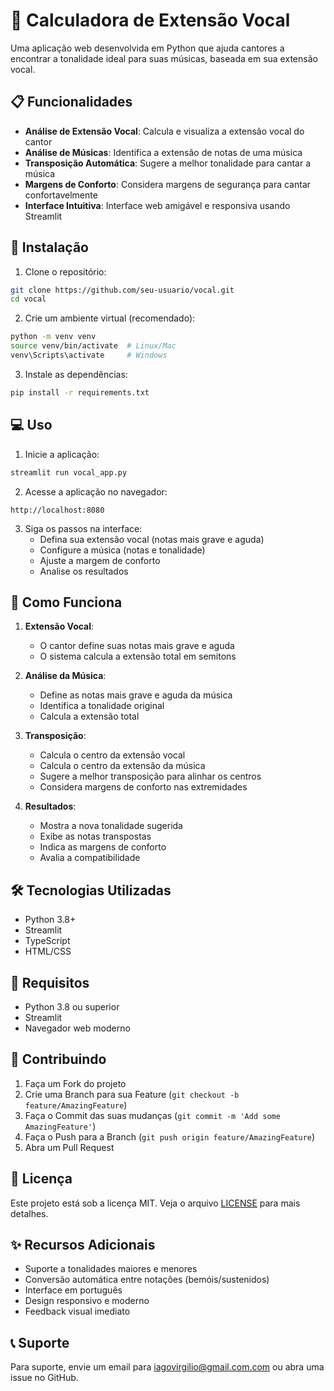 # 🎵 Calculadora de Extensão Vocal

Uma aplicação web desenvolvida em Python que ajuda cantores a encontrar a tonalidade ideal para suas músicas, baseada em sua extensão vocal.

## 📋 Funcionalidades

- **Análise de Extensão Vocal**: Calcula e visualiza a extensão vocal do cantor
- **Análise de Músicas**: Identifica a extensão de notas de uma música
- **Transposição Automática**: Sugere a melhor tonalidade para cantar a música
- **Margens de Conforto**: Considera margens de segurança para cantar confortavelmente
- **Interface Intuitiva**: Interface web amigável e responsiva usando Streamlit

## 🚀 Instalação

1. Clone o repositório:
```bash
git clone https://github.com/seu-usuario/vocal.git
cd vocal
```

2. Crie um ambiente virtual (recomendado):
```bash
python -m venv venv
source venv/bin/activate  # Linux/Mac
venv\Scripts\activate     # Windows
```

3. Instale as dependências:
```bash
pip install -r requirements.txt
```

## 💻 Uso

1. Inicie a aplicação:
```bash
streamlit run vocal_app.py
```

2. Acesse a aplicação no navegador:
```
http://localhost:8080
```

3. Siga os passos na interface:
   - Defina sua extensão vocal (notas mais grave e aguda)
   - Configure a música (notas e tonalidade)
   - Ajuste a margem de conforto
   - Analise os resultados

## 🎯 Como Funciona

1. **Extensão Vocal**:
   - O cantor define suas notas mais grave e aguda
   - O sistema calcula a extensão total em semitons

2. **Análise da Música**:
   - Define as notas mais grave e aguda da música
   - Identifica a tonalidade original
   - Calcula a extensão total

3. **Transposição**:
   - Calcula o centro da extensão vocal
   - Calcula o centro da extensão da música
   - Sugere a melhor transposição para alinhar os centros
   - Considera margens de conforto nas extremidades

4. **Resultados**:
   - Mostra a nova tonalidade sugerida
   - Exibe as notas transpostas
   - Indica as margens de conforto
   - Avalia a compatibilidade

## 🛠️ Tecnologias Utilizadas

- Python 3.8+
- Streamlit
- TypeScript
- HTML/CSS

## 📝 Requisitos

- Python 3.8 ou superior
- Streamlit
- Navegador web moderno

## 🤝 Contribuindo

1. Faça um Fork do projeto
2. Crie uma Branch para sua Feature (`git checkout -b feature/AmazingFeature`)
3. Faça o Commit das suas mudanças (`git commit -m 'Add some AmazingFeature'`)
4. Faça o Push para a Branch (`git push origin feature/AmazingFeature`)
5. Abra um Pull Request

## 📄 Licença

Este projeto está sob a licença MIT. Veja o arquivo [LICENSE](LICENSE) para mais detalhes.

## ✨ Recursos Adicionais

- Suporte a tonalidades maiores e menores
- Conversão automática entre notações (bemóis/sustenidos)
- Interface em português
- Design responsivo e moderno
- Feedback visual imediato

## 📞 Suporte

Para suporte, envie um email para iagovirgilio@gmail.com.com ou abra uma issue no GitHub.

